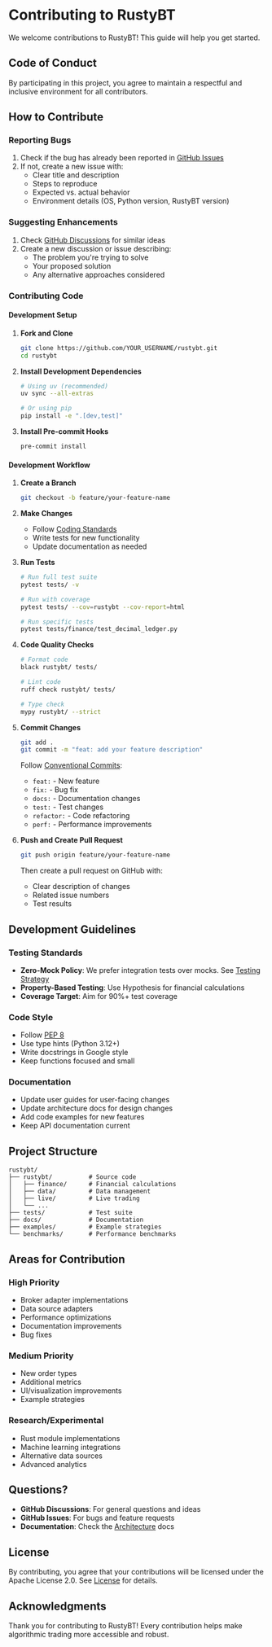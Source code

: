 # Contributing to RustyBT

We welcome contributions to RustyBT! This guide will help you get started.

## Code of Conduct

By participating in this project, you agree to maintain a respectful and inclusive environment for all contributors.

## How to Contribute

### Reporting Bugs

1. Check if the bug has already been reported in [GitHub Issues](https://github.com/jerryinyang/rustybt/issues)
2. If not, create a new issue with:
   - Clear title and description
   - Steps to reproduce
   - Expected vs. actual behavior
   - Environment details (OS, Python version, RustyBT version)

### Suggesting Enhancements

1. Check [GitHub Discussions](https://github.com/jerryinyang/rustybt/discussions) for similar ideas
2. Create a new discussion or issue describing:
   - The problem you're trying to solve
   - Your proposed solution
   - Any alternative approaches considered

### Contributing Code

#### Development Setup

1. **Fork and Clone**
   ```bash
   git clone https://github.com/YOUR_USERNAME/rustybt.git
   cd rustybt
   ```

2. **Install Development Dependencies**
   ```bash
   # Using uv (recommended)
   uv sync --all-extras

   # Or using pip
   pip install -e ".[dev,test]"
   ```

3. **Install Pre-commit Hooks**
   ```bash
   pre-commit install
   ```

#### Development Workflow

1. **Create a Branch**
   ```bash
   git checkout -b feature/your-feature-name
   ```

2. **Make Changes**
   - Follow [Coding Standards](../architecture/coding-standards.md)
   - Write tests for new functionality
   - Update documentation as needed

3. **Run Tests**
   ```bash
   # Run full test suite
   pytest tests/ -v

   # Run with coverage
   pytest tests/ --cov=rustybt --cov-report=html

   # Run specific tests
   pytest tests/finance/test_decimal_ledger.py
   ```

4. **Code Quality Checks**
   ```bash
   # Format code
   black rustybt/ tests/

   # Lint code
   ruff check rustybt/ tests/

   # Type check
   mypy rustybt/ --strict
   ```

5. **Commit Changes**
   ```bash
   git add .
   git commit -m "feat: add your feature description"
   ```

   Follow [Conventional Commits](https://www.conventionalcommits.org/):
   - `feat:` - New feature
   - `fix:` - Bug fix
   - `docs:` - Documentation changes
   - `test:` - Test changes
   - `refactor:` - Code refactoring
   - `perf:` - Performance improvements

6. **Push and Create Pull Request**
   ```bash
   git push origin feature/your-feature-name
   ```

   Then create a pull request on GitHub with:
   - Clear description of changes
   - Related issue numbers
   - Test results

## Development Guidelines

### Testing Standards

- **Zero-Mock Policy**: We prefer integration tests over mocks. See [Testing Strategy](../architecture/testing-strategy.md)
- **Property-Based Testing**: Use Hypothesis for financial calculations
- **Coverage Target**: Aim for 90%+ test coverage

### Code Style

- Follow [PEP 8](https://peps.python.org/pep-0008/)
- Use type hints (Python 3.12+)
- Write docstrings in Google style
- Keep functions focused and small

### Documentation

- Update user guides for user-facing changes
- Update architecture docs for design changes
- Add code examples for new features
- Keep API documentation current

## Project Structure

```
rustybt/
├── rustybt/          # Source code
│   ├── finance/      # Financial calculations
│   ├── data/         # Data management
│   ├── live/         # Live trading
│   └── ...
├── tests/            # Test suite
├── docs/             # Documentation
├── examples/         # Example strategies
└── benchmarks/       # Performance benchmarks
```

## Areas for Contribution

### High Priority

- Broker adapter implementations
- Data source adapters
- Performance optimizations
- Documentation improvements
- Bug fixes

### Medium Priority

- New order types
- Additional metrics
- UI/visualization improvements
- Example strategies

### Research/Experimental

- Rust module implementations
- Machine learning integrations
- Alternative data sources
- Advanced analytics

## Questions?

- **GitHub Discussions**: For general questions and ideas
- **GitHub Issues**: For bugs and feature requests
- **Documentation**: Check the [Architecture](../architecture/index.md) docs

## License

By contributing, you agree that your contributions will be licensed under the Apache License 2.0. See [License](license.md) for details.

## Acknowledgments

Thank you for contributing to RustyBT! Every contribution helps make algorithmic trading more accessible and robust.
